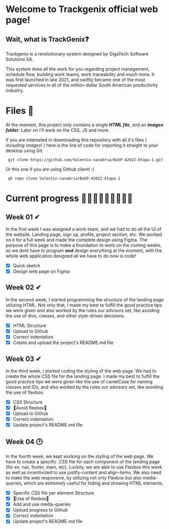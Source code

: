 ﻿# Welcome to Trackgenix official web page!

## Wait, what is TrackGenix❓
Trackgenix is a revolutionary system designed by GigaTech Software Solutions SA.  

This system does all the work for you regarding project management, schedule flow, building work teams, work traceability and much more. It was first launched in late 2021, and swiftly became one of the most requested services in all of the million-dollar South American productivity industry.

# Files 📄
At the moment, this project only contains a single *****HTML** file***, and an ***images folder***. Later on i'll work on the CSS, JS and more. 

If you are interested in downloading this repository with all it's files *( including images! )* here is the line of code for importing it straight to your desktop using Git:

     git clone https://github.com/Valentin-sanabria/BaSP-A2022-Etapa-1.git

 Or this one if you are using Github client! :)

     gh repo clone Valentin-sanabria/BaSP-A2022-Etapa-1

# Current  progress 👨🏻‍💻👨🏼‍💻👨🏽‍💻
## Week 01 ✔

In the first week I was assigned a work-team, and we had to do all the UI of the website. Landing page, sign up, profile, project section, etc. We worked on it for a full week and made the complete design using Figma. The purpose of this page is to make a foundation to work on the coming weeks, so we dont have to program ***and*** design everything at the moment, with the whole web application designed all we have to do now is code!
 - [x] Quick sketch
 - [x]  Design web page on Figma

## Week 02 ✔

In the second week, I started programming the structure of the landing page utilizing HTML. Not only that, I made my best to fulfill the good practice tips we were given and also worked by the rules our advisors set, like avoiding the use of divs, classes, and other style-driven decisions.

 - [x] HTML Structure
 - [x] Upload to Github
 - [x] Correct indentation
 - [x] Create and upload the project's README.md file

## Week 03 ✔

In the third week, I started coding the styling of the web page. We had to create the whole CSS file for the landing page. I made my best to fulfill the good practice tips we were given like the use of camelCase for naming classes and IDs, and also worked by the rules our advisors set, like avoiding the use of flexbox.

 - [x] CSS Structure
 - [x] 🤕Avoid flexbox🤕
 - [x] Upload to Github
 - [x] Correct indentation
 - [x] Update project's README.md file

## Week 04 🕑

In the fourth week, we kept working on the styling of the web page. We have to create a specific .CSS file for each component of the landing page (for ex. nav, footer, main, etc). Luckily, we are able to use Flexbox this week as well as incentivized to use justify-content and align-items. We also need to make the web responsive, by utilizing not only Flexbox but also media-queries, which are extremely useful for hiding and showing HTML elements.

 - [x] Specific CSS file per element Structure
 - [x] 🥳Use of flexbox🥳
 - [x] Add and use media-queries
 - [x] Upload  progress to Github
 - [x] Correct indentation
 - [x] Update project's README.md file
